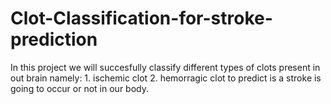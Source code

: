 # Clot-Classification-for-stroke-prediction
In this project we will succesfully classify different types of clots present in out brain namely:
                               1. ischemic clot
                               2. hemorragic clot
to predict is a stroke is going to occur or not in our body.                               

